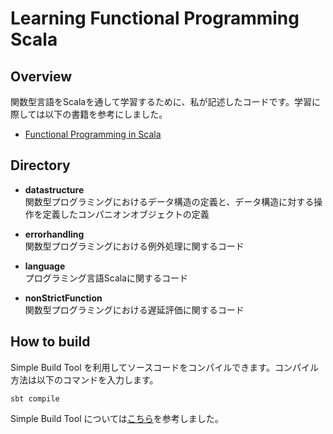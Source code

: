 Learning Functional Programming Scala
==========

## Overview
関数型言語をScalaを通して学習するために、私が記述したコードです。学習に際しては以下の書籍を参考にしました。
 - [Functional Programming in Scala](https://www.amazon.co.jp/Functional-Programming-Scala-Paul-Chiusano/dp/1617290653)

## Directory

- **datastructure** <br>
関数型プログラミングにおけるデータ構造の定義と、データ構造に対する操作を定義したコンパニオンオブジェクトの定義

- **errorhandling** <br>
関数型プログラミングにおける例外処理に関するコード

- **language** <br>
プログラミング言語Scalaに関するコード

- **nonStrictFunction** <br>
関数型プログラミングにおける遅延評価に関するコード

## How to build

Simple Build Tool を利用してソースコードをコンパイルできます。コンパイル方法は以下のコマンドを入力します。
```shell:
sbt compile
```

Simple Build Tool については[こちら](http://www.scala-sbt.org/0.13/docs/index.html)を参考しました。
